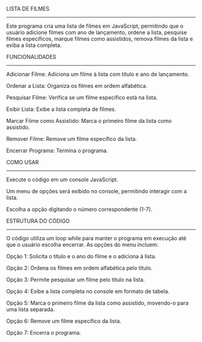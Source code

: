 LISTA DE FILMES
___________________________________________________________________________________________________________________________________________________________________________________________
Este programa cria uma lista de filmes em JavaScript, permitindo que o usuário adicione filmes com ano de lançamento, ordene a lista, pesquise filmes específicos, marque filmes como assistidos, remova filmes da lista e exiba a lista completa.

FUNCIONALIDADES
___________________________________________________________________________________________________________________________________________________________________________________________
Adicionar Filme: Adiciona um filme à lista com título e ano de lançamento.

Ordenar a Lista: Organiza os filmes em ordem alfabética.

Pesquisar Filme: Verifica se um filme específico está na lista.

Exibir Lista: Exibe a lista completa de filmes.

Marcar Filme como Assistido: Marca o primeiro filme da lista como assistido.

Remover Filme: Remove um filme específico da lista.

Encerrar Programa: Termina o programa.

COMO USAR
___________________________________________________________________________________________________________________________________________________________________________________________
Execute o código em um console JavaScript.

Um menu de opções será exibido no console, permitindo interagir com a lista.

Escolha a opção digitando o número correspondente (1-7).

ESTRUTURA DO CÓDIGO
___________________________________________________________________________________________________________________________________________________________________________________________
O código utiliza um loop while para manter o programa em execução até que o usuário escolha encerrar. As opções do menu incluem:

Opção 1: Solicita o título e o ano do filme e o adiciona à lista.

Opção 2: Ordena os filmes em ordem alfabética pelo título.

Opção 3: Permite pesquisar um filme pelo título na lista.

Opção 4: Exibe a lista completa no console em formato de tabela.

Opção 5: Marca o primeiro filme da lista como assistido, movendo-o para uma lista separada.

Opção 6: Remove um filme específico da lista.

Opção 7: Encerra o programa.
